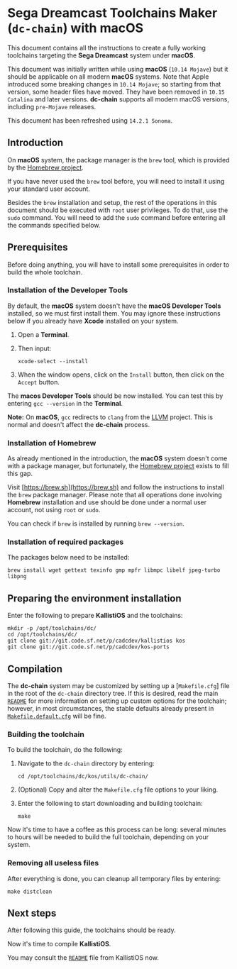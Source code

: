 # Sega Dreamcast Toolchains Maker (`dc-chain`) with macOS #

This document contains all the instructions to create a fully working
toolchains targeting the **Sega Dreamcast** system under **macOS**.

This document was initially written while using **macOS** (`10.14 Mojave`) but
it should be applicable on all modern **macOS** systems. Note that Apple
introduced some breaking changes in `10.14 Mojave`; so starting from that
version, some header files have moved. They have been removed in
`10.15 Catalina` and later versions. **dc-chain** supports all modern macOS
versions, including `pre-Mojave` releases.

This document has been refreshed using `14.2.1 Sonoma`.

## Introduction ##

On **macOS** system, the package manager is the `brew` tool, which is provided
by the [Homebrew project](https://brew.sh).
 
If you have never used the `brew` tool before, you will need to install it
using your standard user account.

Besides the `brew` installation and setup, the rest of the operations in this
document should be executed with `root` user privileges. To do that, use the
`sudo` command. You will need to add the `sudo` command before entering all the
commands specified below.

## Prerequisites ##

Before doing anything, you will have to install some prerequisites in order to
build the whole toolchain.

### Installation of the Developer Tools ###

By default, the **macOS** system doesn't have the **macOS Developer Tools**
installed, so we must first install them. You may ignore these instructions
below if you already have **Xcode** installed on your system.

1. Open a **Terminal**.

2. Then input:
	```
	xcode-select --install
	```
3. When the window opens, click on the `Install` button, then click on the
   `Accept` button.

The **macos Developer Tools** should be now installed. You can test this by
entering `gcc --version` in the **Terminal**.

**Note:** On **macOS**, `gcc` redirects to `clang` from the
[LLVM](https://llvm.org/) project. This is normal and doesn't affect the
**dc-chain** process.

### Installation of Homebrew ###

As already mentioned in the introduction, the **macOS** system doesn't come
with a package manager, but fortunately, the
[Homebrew project](https://brew.sh) exists to fill this gap.

Visit [https://brew.sh](https://brew.sh) and follow the instructions to install
the `brew` package manager. Please note that all operations done involving
**Homebrew** installation and use should be done under a normal user account,
not using `root` or `sudo`. 

You can check if `brew` is installed by running `brew --version`.

### Installation of required packages ###

The packages below need to be installed:
```
brew install wget gettext texinfo gmp mpfr libmpc libelf jpeg-turbo libpng

```

## Preparing the environment installation ##

Enter the following to prepare **KallistiOS** and the toolchains:
```
mkdir -p /opt/toolchains/dc/
cd /opt/toolchains/dc/
git clone git://git.code.sf.net/p/cadcdev/kallistios kos
git clone git://git.code.sf.net/p/cadcdev/kos-ports
```

## Compilation ##

The **dc-chain** system may be customized by setting up a
[`Makefile.cfg`] file in the root of the `dc-chain` directory tree. If this is
desired, read the main [`README`](../README.md) for more information on
setting up custom options for the toolchain; however, in most circumstances,
the stable defaults already present in
[`Makefile.default.cfg`](../Makefile.default.cfg) will be fine.

### Building the toolchain ###

To build the toolchain, do the following:

1. Navigate to the `dc-chain` directory by entering:
	```
	cd /opt/toolchains/dc/kos/utils/dc-chain/
	```

2. (Optional) Copy and alter the `Makefile.cfg` file options to your liking.

3. Enter the following to start downloading and building toolchain:
	```
	make
	```

Now it's time to have a coffee as this process can be long: several minutes to
hours will be needed to build the full toolchain, depending on your system.

### Removing all useless files ###

After everything is done, you can cleanup all temporary files by entering:
```
make distclean
```
## Next steps ##

After following this guide, the toolchains should be ready.

Now it's time to compile **KallistiOS**.

You may consult the [`README`](../../../doc/README.md) file from KallistiOS now.
